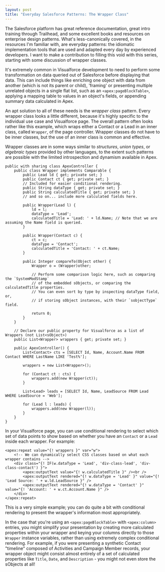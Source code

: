 ```yaml
---
layout: post
title: "Everyday Salesforce Patterns: The Wrapper Class"
---
```


The Salesforce platform has great reference documentation, great intro training through Trailhead, and some excellent books and resources on enterprise design patterns. What's less-canonically covered, in the resources I'm familiar with, are everyday patterns: the idiomatic implementation tools that are used and adapted every day by experienced developers. I want to make a contribution to filling this void with this series, starting with some discussion of wrapper classes.

It's extremely common in Visualforce development to need to perform some transformation on data queried out of Salesforce before displaying that data. This can include things like enriching one object with data from another (which is not its parent or child), 'framing' or presenting multiple unrelated objects in a single flat list, such as an `<apex:pageBlockTable>`, applying a mapping table to values in an object's fields, or appending summary data calculated in Apex.

An apt solution to all of these needs is the *wrapper class* pattern. Every wrapper class looks a little different, because it's highly specific to the individual use case and Visualforce page. The overall pattern often looks rather like this example, which wraps either a Contact or a Lead in an inner class, called `Wrapper`, of the page controller. Wrapper classes do not have to be inner classes, but the use of an inner class is common and effective.

Wrapper classes are in some ways similar to *structures*, *union types*, or *algebraic types* provided by other languages, to the extent such patterns are possible with the limited introspection and dynamism available in Apex.

    public with sharing class ApexController {
        public class Wrapper implements Comparable {
            public Lead ld { get; private set; }
            public Contact ct { get; private set; }
            // Included for easier conditional rendering.
            public String dataType { get; private set; }
            public String calculatedTitle { get; private set; } 
            // and so on... include more calculated fields here.

            public Wrapper(Lead l) {
                ld = l;
                dataType = 'Lead';
                calculatedTitle = 'Lead: ' + ld.Name; // Note that we are assuming the Name field is queried.
            }

            public Wrapper(Contact c) {
                ct = c;
                dataType = 'Contact';
                calculatedTitle = 'Contact: ' + ct.Name;
            }

            public Integer compareTo(Object other) {
                Wrapper o = (Wrapper)other;

                // Perform some comparison logic here, such as comparing the `SystemModStamp`
                // of the embedded sObjects, or comparing the calculatedTitle properties.
                // You can even sort by type by inspecting dataType field, or,
                // if storing sObject instances, with their `sobjectType` field.

                return 0;
            }
        }

        // Declare our public property for Visualforce as a list of Wrappers (not List<sObject>)
        public List<Wrapper> wrappers { get; private set; }

        public ApexController() {
            List<Contact> cts = [SELECT Id, Name, Account.Name FROM Contact WHERE LastName LIKE 'Test%'];

            wrappers = new List<Wrapper>();

            for (Contact ct : cts) {
                wrappers.add(new Wrapper(ct));
            }

            List<Lead> leads = [SELECT Id, Name, LeadSource FROM Lead WHERE LeadSource = 'Web'];

            for (Lead l : leads) {
                wrappers.add(new Wrapper(l));
            }
        }
    }

In your Visualforce page, you can use conditional rendering to select which set of data points to show based on whether you have an `Contact` or a `Lead` inside each wrapper. For example:

    <apex:repeat value="{! wrappers }" var="w">
        <!-- We can dynamically select CSS classes based on what each wrapper contains -->
        <div class="{! IF(w.dataType = 'Lead', 'div-class-lead', 'div-class-contact') }">
            <apex:outputText value="{! w.calculatedTitle }" /><br />
            <apex:outputText rendered="{! w.dataType = 'Lead' }" value="{! 'Lead Source: ' + w.ld.LeadSource }" />
            <apex:outputText rendered="{! w.dataType = 'Contact' }" value="{! 'Account: ' + w.ct.Account.Name }" />
        </div>
    </apex:repeat>

This is a very simple example; you can do quite a bit with conditional rendering to present the wrapper's information most appropriately.

In the case that you're using an `<apex:pageBlockTable>` with `<apex:column>` entries, you might simplify your presentation by creating more calculated properties within your wrapper and keying your columns directly to those `Wrapper` instance variables, rather than using extremely complex conditional rendering. For example, if you were presenting a synthetic Contact "timeline" composed of Activities and Campaign Member records, your wrapper object might consist almost entirely of a set of calculated properties like `Title`, `Date`, and `Description` - you might not even store the sObjects at all!